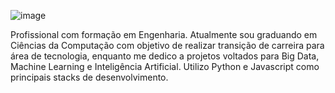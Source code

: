 ![image](https://github.com/FilipeLiima/FilipeLiima/assets/131200594/89214f6d-4536-44e0-ae89-705e1eb638d9)




Profissional com formação em Engenharia. Atualmente sou graduando em Ciências 
da Computação com objetivo de realizar transição de carreira para área de 
tecnologia, enquanto me dedico a projetos voltados para Big Data, Machine 
Learning e Inteligência Artificial. Utilizo Python e Javascript como principais stacks de 
desenvolvimento.
